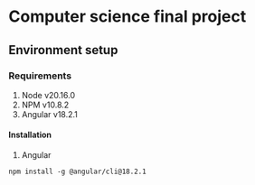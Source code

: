 # Computer science final project

## Environment  setup
### Requirements
1. Node v20.16.0
2. NPM v10.8.2
3. Angular v18.2.1

#### Installation
1. Angular
```
npm install -g @angular/cli@18.2.1
```